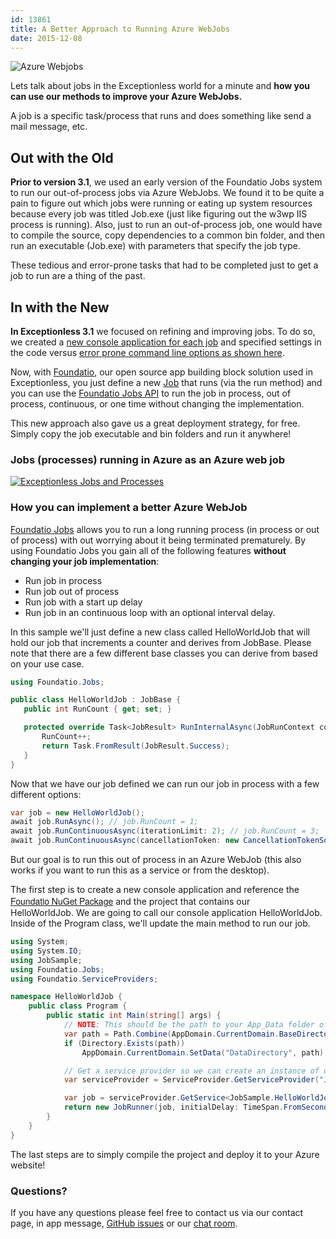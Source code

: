 ```yaml
---
id: 13861
title: A Better Approach to Running Azure WebJobs
date: 2015-12-08
---
```

![Azure Webjobs](/assets/img/news/jobs-blog-header-image.jpg)

Lets talk about jobs in the Exceptionless world for a minute and **how you can use our methods to improve your Azure WebJobs.**

A job is a specific task/process that runs and does something like send a mail message, etc.

## Out with the Old

**Prior to version 3.1**, we used an early version of the Foundatio Jobs system to run our out-of-process jobs via Azure WebJobs. We found it to be quite a pain to figure out which jobs were running or eating up system resources because every job was titled Job.exe (just like figuring out the w3wp IIS process is running). Also, just to run an out-of-process job, one would have to compile the source, copy dependencies to a common bin folder, and then run an executable (Job.exe) with parameters that specify the job type.

These tedious and error-prone tasks that had to be completed just to get a job to run are a thing of the past.

## In with the New

<!--more-->

**In Exceptionless 3.1** we focused on refining and improving jobs. To do so, we created a <a href="https://github.com/exceptionless/Exceptionless/tree/master/Source/Jobs" target="_blank" rel="noopener">new console application for each job</a> and specified settings in the code versus <a href="https://github.com/exceptionless/Exceptionless/blob/master/Source/Jobs/EventPost/Program.cs#L16-L22" target="_blank" rel="noopener">error prone command line options as shown here</a>.

Now, with [Foundatio](/introducing-foundatio-3-0-async-efficiency/), our open source app building block solution used in Exceptionless, you just define a new [Job](https://github.com/exceptionless/Foundatio#jobs) that runs (via the run method) and you can use the [Foundatio Jobs API](https://github.com/exceptionless/Foundatio#jobs) to run the job in process, out of process, continuous, or one time without changing the implementation.

This new approach also gave us a great deployment strategy, for free. Simply copy the job executable and bin folders and run it anywhere!

### Jobs (processes) running in Azure as an Azure web job

[![Exceptionless Jobs and Processes](/assets/img/news/Jobs-1024x670.jpg)](/assets/Jobs.jpg)

### How you can implement a better Azure WebJob

[Foundatio Jobs](https://github.com/exceptionless/Foundatio#jobs) allows you to run a long running process (in process or out of process) with out worrying about it being terminated prematurely. By using Foundatio Jobs you gain all of the following features **without changing your job implementation**:

* Run job in process
* Run job out of process
* Run job with a start up delay
* Run job in an continuous loop with an optional interval delay.

In this sample we'll just define a new class called HelloWorldJob that will hold our job that increments a counter and derives from JobBase. Please note that there are a few different base classes you can derive from based on your use case.

```cs
using Foundatio.Jobs;

public class HelloWorldJob : JobBase {
   public int RunCount { get; set; }

   protected override Task<JobResult> RunInternalAsync(JobRunContext context) {
       RunCount++;
       return Task.FromResult(JobResult.Success);
   }
}
```

Now that we have our job defined we can run our job in process with a few different options:

```cs
var job = new HelloWorldJob();
await job.RunAsync(); // job.RunCount = 1;
await job.RunContinuousAsync(iterationLimit: 2); // job.RunCount = 3;
await job.RunContinuousAsync(cancellationToken: new CancellationTokenSource(TimeSpan.FromMilliseconds(10)).Token); // job.RunCount > 10;
```

But our goal is to run this out of process in an Azure WebJob (this also works if you want to run this as a service or from the desktop).

The first step is to create a new console application and reference the <a style="font-family: 'Helvetica Neue', Helvetica, Arial, sans-serif; font-size: 14px;" href="https://www.nuget.org/packages/Foundatio/">Foundatio NuGet Package</a> and the project that contains our HelloWorldJob. We are going to call our console application HelloWorldJob. Inside of the Program class, we'll update the main method to run our job.

```cs
using System;
using System.IO;
using JobSample;
using Foundatio.Jobs;
using Foundatio.ServiceProviders;

namespace HelloWorldJob {
    public class Program {
        public static int Main(string[] args) {
            // NOTE: This should be the path to your App_Data folder of your website.
            var path = Path.Combine(AppDomain.CurrentDomain.BaseDirectory, @"..\..\..\Api\App_Data");
            if (Directory.Exists(path))
                AppDomain.CurrentDomain.SetData("DataDirectory", path);

            // Get a service provider so we can create an instance of our job.
            var serviceProvider = ServiceProvider.GetServiceProvider("JobSample.JobBootstrappedServiceProvider,JobSample");

            var job = serviceProvider.GetService<JobSample.HelloWorldJob>();
            return new JobRunner(job, initialDelay: TimeSpan.FromSeconds(2), interval: TimeSpan.Zero).RunInConsole();
        }
    }
}
```

The last steps are to simply compile the project and deploy it to your Azure website!

### Questions?

If you have any questions please feel free to contact us via our contact page, in app message, [GitHub issues](https://github.com/exceptionless/foundatio/issues) or our [chat room](https://gitter.im/exceptionless/Discuss).
